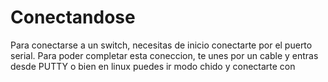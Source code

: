 # Conectandose

Para conectarse a un switch, necesitas de inicio conectarte por el puerto serial. Para poder completar esta coneccion, te unes por un cable y entras desde PUTTY o bien en linux puedes ir modo chido y conectarte con 